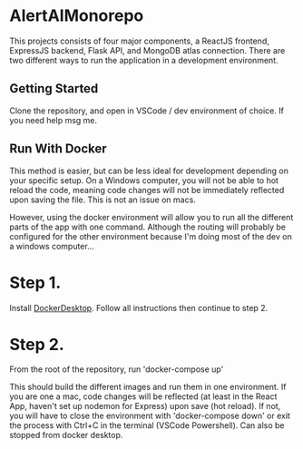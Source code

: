 # AlertAIMonorepo

This projects consists of four major components, a ReactJS frontend, ExpressJS backend, Flask API, and MongoDB atlas connection.
There are two different ways to run the application in a development environment.

## Getting Started

Clone the repository, and open in VSCode / dev environment of choice.
If you need help msg me.

## Run With Docker

This method is easier, but can be less ideal for development depending on your specific setup. On a Windows computer, you will not be able to hot reload the code, meaning code changes will not be immediately reflected upon saving the file. This is not an issue on macs.

However, using the docker environment will allow you to run all the different parts of the app with one command. Although the routing will probably be configured for the other environment because I'm doing most of the dev on a windows computer...

# Step 1.

Install [DockerDesktop](https://www.docker.com/products/docker-desktop). Follow all instructions then continue to step 2.

# Step 2.

From the root of the repository, run 'docker-compose up'

This should build the different images and run them in one environment. If you are one a mac, code changes will be reflected (at least in the React App, haven't set up nodemon for Express) upon save (hot reload). If not, you will have to close the environment with 'docker-compose down' or exit the process with Ctrl+C in the terminal (VSCode Powershell). Can also be stopped from docker desktop.
